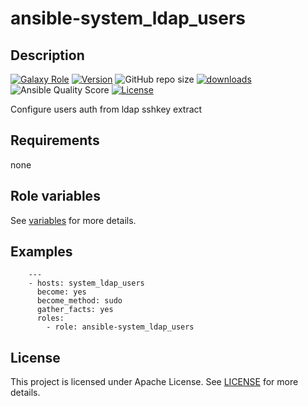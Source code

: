 # ansible-system_ldap_users

## Description

[![Galaxy Role](https://img.shields.io/badge/galaxy-system_ldap_users-purple?style=flat)](https://galaxy.ansible.com/lotusnoir/system_ldap_users)
[![Version](https://img.shields.io/github/release/lotusnoir/ansible-system_ldap_users.svg)](https://github.com/lotusnoir/ansible-system_ldap_users/releases/latest)
![GitHub repo size](https://img.shields.io/github/repo-size/lotusnoir/ansible-system_ldap_users?color=orange&style=flat)
[![downloads](https://img.shields.io/ansible/role/d/56929)](https://galaxy.ansible.com/lotusnoir/system_ldap_users)
![Ansible Quality Score](https://img.shields.io/ansible/quality/56929)
[![License](https://img.shields.io/badge/license-Apache--2.0-brightgreen?style=flat)](https://opensource.org/licenses/Apache-2.0)

Configure users auth from ldap sshkey extract

## Requirements

none

## Role variables

See [variables](/defaults/main.yml) for more details.

## Examples

        ---
        - hosts: system_ldap_users
          become: yes
          become_method: sudo
          gather_facts: yes
          roles:
            - role: ansible-system_ldap_users


## License

This project is licensed under Apache License. See [LICENSE](/LICENSE) for more details.

